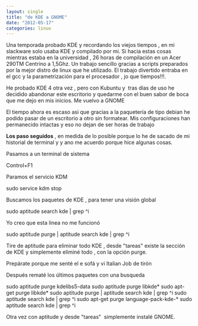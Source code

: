 ```yaml
---
layout: single
title: "de KDE a GNOME"
date: "2012-05-17"
categories: linux
---
```


Una temporada probado KDE y recordando los viejos tiempos , en mi slackware solo usaba KDE y compilado por mi. Si hacia estas cosas mientras estaba en la universidad , 26 horas de compilación en un Acer 290TM Centrino a 1,5Ghz. Un trabajo sencillo gracias a scripts preparados por la mejor distro de linux que he utilizado. El trabajo divertido entraba en el gcc y la parametrización para el procesador , jo que tiempos!!!.

He probado KDE 4 otra vez , pero con Kubuntu y  tras días de uso he decidido abandonar este escritorio y quedarme con el buen sabor de boca que me dejo en mis inicios. Me vuelvo a GNOME

El tiempo ahora es escaso asi que gracias a la paquetería de tipo debian he podido pasar de un escritorio a otro sin formatear. Mis configuraciones han permanecido intactas y eso no dejan de ser horas de trabajo

 **Los paso seguidos** , en medida de lo posible porque lo he de sacado de mi historial de terminal y y ano me acuerdo porque hice algunas cosas.

Pasamos a un terminal de sistema

Control+F1

Paramos el servicio KDM

sudo service kdm stop

Buscamos los paquetes de KDE , para tener una visión global

sudo aptitude search kde | grep ^i

Yo creo que esta linea no me funcionó

sudo aptitude purge | aptitude search kde | grep ^i

Tire de aptitude para eliminar todo KDE , desde "tareas" existe la sección de KDE y simplemente eliminé todo , con la opción purge.

Prepárate porque me senté el e sofá y vi Italian Job de tirón

Después rematé los últimos paquetes con una busqueda

sudo aptitude purge kdelibs5-data
sudo aptitude purge libkde\*
sudo apt-get purge libkde\*
sudo aptitude purge | aptitude search kde | grep ^i
sudo aptitude search kde | grep ^i
sudo apt-get purge language-pack-kde-\*
sudo aptitude search kde | grep ^i

Otra vez con aptitude y desde "tareas"  simplemente instalé GNOME.
